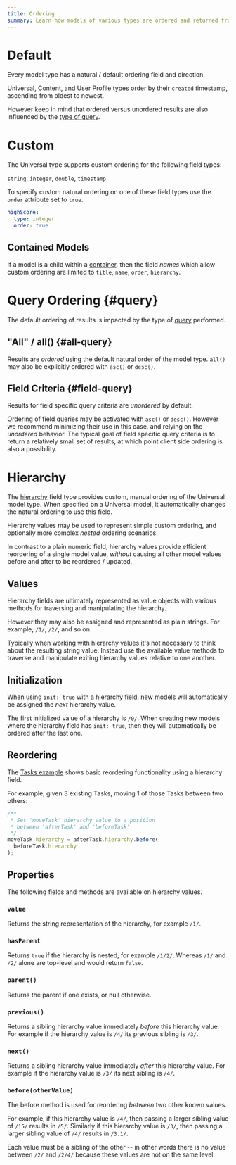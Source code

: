 ```yaml
---
title: Ordering
summary: Learn how models of various types are ordered and returned from query results.
---
```


# Default

Every model type has a natural / default ordering field and direction.

Universal, Content, and User Profile types order by their `created`
timestamp, ascending from oldest to newest.

However keep in mind that ordered versus unordered results are also influenced by the
[type of query](/🗄/Article/models/ordering.md#query).

# Custom 

The Universal type supports custom ordering for the following field types:

`string`, `integer`, `double`, `timestamp`

To specify custom natural ordering on one of these field
types use the `order` attribute set to `true`.

```yaml
highScore:
  type: integer
  order: true
```

## Contained Models

If a model is a child within a [container](/🗄/Article/models/containers.md),
then the field _names_ which allow custom ordering are limited to
`title`, `name`, `order`, `hierarchy`.

# Query Ordering {#query}

The default ordering of results is impacted by the type of [query](/🗄/Article/scripting/queries.md) performed.

## "All" / all() {#all-query}

Results are _ordered_ using the default natural order of the model type.
`all()` may also be explicitly ordered with `asc()` or `desc()`.

## Field Criteria {#field-query}

Results for field specific query criteria are _unordered_ by default.

Ordering of field queries may be activated with `asc()` or `desc()`.
However we recommend minimizing their use in this case, and relying on the _unordered_ behavior.
The typical goal of field specific query criteria is to return a relatively small set of results,
at which point client side ordering is also a possibility.

# Hierarchy

The [hierarchy](/🗄/Article/models/fields.md#hierarchy) field type
provides custom, manual ordering of the Universal model type.
When specified on a Universal model, it automatically changes the
natural ordering to use this field.

Hierarchy values may be used to represent simple custom ordering,
and optionally more complex *nested* ordering scenarios.

In contrast to a plain numeric field, hierarchy values provide efficient reordering of a single model value,
*without* causing all other model values before and after to be reordered / updated.

## Values

Hierarchy fields are ultimately represented as value objects
with various methods for traversing and manipulating the hierarchy.

However they may also be assigned and represented as plain strings.
For example, `/1/`, `/2/`, and so on.

Typically when working with hierarchy values it's not necessary to think about the resulting string value.
Instead use the available value methods to traverse and manipulate exiting hierarchy values relative to one another.

## Initialization

When using `init: true` with a hierarchy field, new models will
automatically be assigned the *next* hierarchy value.

The first initialized value of a hierarchy is `/0/`.
When creating new models where the hierarchy field has `init: true`,
then they will automatically be ordered after the last one.

## Reordering

The [Tasks example](https://github.com/stacklane-blueprints/tasks.git)
shows basic reordering functionality using a hierarchy field.

For example, given 3 existing Tasks, moving 1 of those Tasks
between two others:

```javascript
/**
 * Set 'moveTask' hierarchy value to a position
 * between 'afterTask' and 'beforeTask'
 */
moveTask.hierarchy = afterTask.hierarchy.before(
  beforeTask.hierarchy
);
```

## Properties

The following fields and methods are available on hierarchy values.

### `value`

Returns the string representation of the hierarchy, for example `/1/`.

### `hasParent`

Returns `true` if the hierarchy is nested, for example `/1/2/`.
Whereas `/1/` and `/2/` alone are top-level and would return `false`.

### `parent()`

Returns the parent if one exists, or null otherwise.

### `previous()`

Returns a sibling hierarchy value immediately *before* this hierarchy value.
For example if the hierarchy value is `/4/` its previous sibling is `/3/`.

### `next()`

Returns a sibling hierarchy value immediately *after* this hierarchy value.
For example if the hierarchy value is `/3/` its next sibling is `/4/`.

### `before(otherValue)`

The before method is used for reordering *between* two other known values.

For example, if this hierarchy value is `/4/`, then passing a larger sibling value of `/15/` results in `/5/`.
Similarly if this hierarchy value is `/3/`, then passing a larger sibling value of `/4/` results in `/3.1/`.

Each value must be a sibling of the other -- in other words there is no value
between `/2/` and `/2/4/` because these values are not on the same level.
